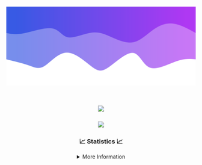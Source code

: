 ![Header](./IMG_4001.png)
<div align="center">

<h1 align="center">
  <a href="https://git.io/typing-svg">
    <img src="https://readme-typing-svg.herokuapp.com/?lines=Welcome+to+my+profile!+👋;JavaScript+developer.;&center=true&size=25">
  </a>
</h1>

<p align="center">
  <img src="https://lanyard.cnrad.dev/api/624702585596805130" />
</p>

### 📈 Statistics 📈
<details>
    <summary>More Information</summary>
    <br/>

<!--START_SECTION:waka-->
![Code Time](http://img.shields.io/badge/Code%20Time-20%20hrs%209%20mins-blue)

![Profile Views](http://img.shields.io/badge/Profile%20Views-6-blue)

**🐱 My GitHub Data** 

> 📦 1.6 kB Used in GitHub's Storage 
 > 
> 🏆 19 Contributions in the Year 2023
 > 
> 🚫 Not Opted to Hire
 > 
> 📜 5 Public Repositories 
 > 
> 🔑 1 Private Repositories 
 > 
**I'm a Night 🦉** 

```text
🌞 Morning                30 commits          ██░░░░░░░░░░░░░░░░░░░░░░░   08.55 % 
🌆 Daytime                131 commits         █████████░░░░░░░░░░░░░░░░   37.32 % 
🌃 Evening                164 commits         ████████████░░░░░░░░░░░░░   46.72 % 
🌙 Night                  26 commits          ██░░░░░░░░░░░░░░░░░░░░░░░   07.41 % 
```
📅 **I'm Most Productive on Wednesday** 

```text
Monday                   39 commits          ███░░░░░░░░░░░░░░░░░░░░░░   11.11 % 
Tuesday                  66 commits          █████░░░░░░░░░░░░░░░░░░░░   18.80 % 
Wednesday                78 commits          ██████░░░░░░░░░░░░░░░░░░░   22.22 % 
Thursday                 47 commits          ███░░░░░░░░░░░░░░░░░░░░░░   13.39 % 
Friday                   45 commits          ███░░░░░░░░░░░░░░░░░░░░░░   12.82 % 
Saturday                 19 commits          █░░░░░░░░░░░░░░░░░░░░░░░░   05.41 % 
Sunday                   57 commits          ████░░░░░░░░░░░░░░░░░░░░░   16.24 % 
```


📊 **This Week I Spent My Time On** 

```text
🕑︎ Time Zone: America/New_York

💬 Programming Languages: 
Java                     5 hrs 15 mins       █████████████████████░░░░   83.71 % 
XML                      42 mins             ███░░░░░░░░░░░░░░░░░░░░░░   11.14 % 
GitIgnore file           8 mins              █░░░░░░░░░░░░░░░░░░░░░░░░   02.31 % 
YAML                     7 mins              ░░░░░░░░░░░░░░░░░░░░░░░░░   01.98 % 
IDEA_MODULE              2 mins              ░░░░░░░░░░░░░░░░░░░░░░░░░   00.65 % 

🔥 Editors: 
IntelliJ                 6 hrs 17 mins       █████████████████████████   100.00 % 

🐱‍💻 Projects: 
Platinum                 2 hrs 51 mins       ███████████░░░░░░░░░░░░░░   45.43 % 
sKitmap                  1 hr 22 mins        █████░░░░░░░░░░░░░░░░░░░░   21.82 % 
sLib                     51 mins             ███░░░░░░░░░░░░░░░░░░░░░░   13.63 % 
sSpigot                  40 mins             ███░░░░░░░░░░░░░░░░░░░░░░   10.61 % 
Neon                     10 mins             █░░░░░░░░░░░░░░░░░░░░░░░░   02.73 % 

💻 Operating System: 
Windows                  6 hrs 17 mins       █████████████████████████   100.00 % 
```

**I Mostly Code in Java** 

```text
Java                     11 repos            █████████████████████░░░░   84.62 % 
JavaScript               1 repo              ██░░░░░░░░░░░░░░░░░░░░░░░   07.69 % 
C++                      1 repo              ██░░░░░░░░░░░░░░░░░░░░░░░   07.69 % 
```



**Timeline**

![Lines of Code chart](https://raw.githubusercontent.com/DevDipin/DevDipin/main/assets/bar_graph.png)


 Last Updated on 23/12/2023 10:09:38 UTC
<!--END_SECTION:waka-->

![Footer](./IMG_4002.png)